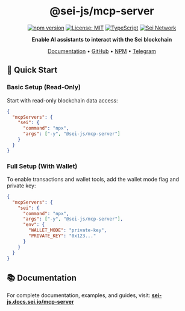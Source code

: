 <div align="center">

# @sei-js/mcp-server

[![npm version](https://badge.fury.io/js/@sei-js%2Fmcp-server.svg)](https://badge.fury.io/js/@sei-js%2Fmcp-server)
[![License: MIT](https://img.shields.io/badge/License-MIT-yellow.svg)](https://opensource.org/licenses/MIT)
[![TypeScript](https://img.shields.io/badge/TypeScript-007ACC?logo=typescript&logoColor=white)](https://www.typescriptlang.org/)
[![Sei Network](https://img.shields.io/badge/Sei-Network-red)](https://sei.io)

**Enable AI assistants to interact with the Sei blockchain**

[Documentation](https://sei-js.docs.sei.io/mcp-server/introduction) • [GitHub](https://github.com/sei-protocol/sei-js) • [NPM](https://www.npmjs.com/package/@sei-js/mcp-server) • [Telegram](https://t.me/+LPW_1djQwRQwMzlk)

</div>

## 🚀 Quick Start

### Basic Setup (Read-Only)

Start with read-only blockchain data access:

```json
{
  "mcpServers": {
    "sei": {
      "command": "npx",
      "args": ["-y", "@sei-js/mcp-server"]
    }
  }
}
```

### Full Setup (With Wallet)

To enable transactions and wallet tools, add the wallet mode flag and private key:

```json
{
  "mcpServers": {
    "sei": {
      "command": "npx",
      "args": ["-y", "@sei-js/mcp-server"],
      "env": {
        "WALLET_MODE": "private-key",
        "PRIVATE_KEY": "0x123..."
      }
    }
  }
}
```

## 📚 Documentation

For complete documentation, examples, and guides, visit:
**[sei-js.docs.sei.io/mcp-server](https://sei-js.docs.sei.io/mcp-server/introduction)**


